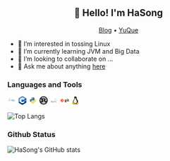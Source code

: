 <h2 align="center">👋 Hello! I'm HaSong</h2>

<p align="center">
  <a href="https://www.ding-zk.top">Blog</a> •
  <a href="https://www.yuque.com/ding-zk">YuQue</a>
</p>

- 👀 I’m interested in tossing Linux
- 🌱 I’m currently learning JVM and Big Data
- 💞️ I’m looking to collaborate on ...
- 💬 Ask me about anything [here](https://github.com/ding-zk/ding-zk/issues)

### Languages and Tools

<code><img height="20" src="https://raw.githubusercontent.com/github/explore/80688e429a7d4ef2fca1e82350fe8e3517d3494d/topics/java/java.png"></code>
<code><img height="20" src="https://raw.githubusercontent.com/github/explore/80688e429a7d4ef2fca1e82350fe8e3517d3494d/topics/cpp/cpp.png"></code>
<code><img height="20" src="https://raw.githubusercontent.com/github/explore/80688e429a7d4ef2fca1e82350fe8e3517d3494d/topics/python/python.png"></code>
<code><img height="20" src="https://raw.githubusercontent.com/github/explore/80688e429a7d4ef2fca1e82350fe8e3517d3494d/topics/rust/rust.png"></code>
<code><img height="20" src="https://raw.githubusercontent.com/github/explore/80688e429a7d4ef2fca1e82350fe8e3517d3494d/topics/mysql/mysql.png"></code>
<code><img height="20" src="https://raw.githubusercontent.com/github/explore/80688e429a7d4ef2fca1e82350fe8e3517d3494d/topics/git/git.png"></code>
<code><img height="20" src="https://raw.githubusercontent.com/github/explore/80688e429a7d4ef2fca1e82350fe8e3517d3494d/topics/linux/linux.png"></code>

![Top Langs](https://github-readme-stats.vercel.app/api/top-langs/?username=ding-zk&layout=compact&theme=nord)

### Github Status

![HaSong's GitHub stats](https://github-readme-stats.vercel.app/api?username=ding-zk&show_icons=true&theme=nord)
